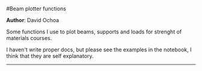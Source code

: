 #Beam plotter functions

**Author**: David Ochoa

Some functions I use to plot beams, supports and loads for strenght of materials courses.

I haven't write proper docs, but please see the examples in the notebook, I think that they are self explanatory.

-----------------------

